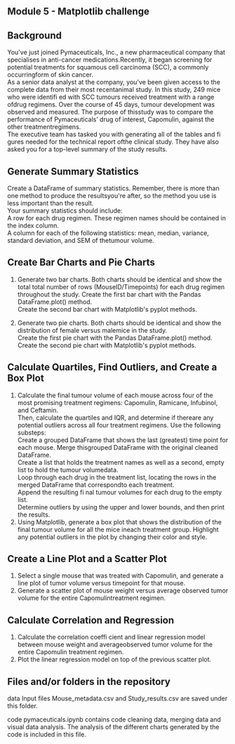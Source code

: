 ## Module 5 - Matplotlib challenge  

## Background  
You've just joined Pymaceuticals, Inc., a new pharmaceutical company that specialises in anti-cancer medications.Recently, it began screening for potential treatments for squamous cell carcinoma (SCC), a commonly occurringform of skin cancer.  
As a senior data analyst at the company, you've been given access to the complete data from their most recentanimal study. In this study, 249 mice who were identifi ed with SCC tumours received treatment with a range ofdrug regimens. Over the course of 45 days, tumour development was observed and measured. The purpose of thisstudy was to compare the performance of Pymaceuticals’ drug of interest, Capomulin, against the other treatmentregimens.  
The executive team has tasked you with generating all of the tables and fi gures needed for the technical report ofthe clinical study. They have also asked you for a top-level summary of the study results.  

## Generate Summary Statistics
Create a DataFrame of summary statistics. Remember, there is more than one method to produce the resultsyou're after, so the method you use is less important than the result.  
Your summary statistics should include:  
A row for each drug regimen. These regimen names should be contained in the index column.  
A column for each of the following statistics: mean, median, variance, standard deviation, and SEM of thetumour volume.  

## Create Bar Charts and Pie Charts
1. Generate two bar charts. Both charts should be identical and show the total total number of rows (MouseID/Timepoints) for each drug regimen throughout the study.
Create the first bar chart with the Pandas DataFrame.plot() method.  
Create the second bar chart with Matplotlib's pyplot methods.  

2. Generate two pie charts. Both charts should be identical and show the distribution of female versus malemice in the study.  
Create the first pie chart with the Pandas DataFrame.plot() method.  
Create the second pie chart with Matplotlib's pyplot methods.

## Calculate Quartiles, Find Outliers, and Create a Box Plot
1. Calculate the final tumour volume of each mouse across four of the most promising treatment regimens: Capomulin, Ramicane, Infubinol, and Ceftamin.  
   Then, calculate the quartiles and IQR, and determine if thereare any potential outliers across all four treatment regimens. Use the following substeps:  
   Create a grouped DataFrame that shows the last (greatest) time point for each mouse. Merge thisgrouped DataFrame with the original cleaned DataFrame.  
   Create a list that holds the treatment names as well as a second, empty list to hold the tumour volumedata.  
   Loop through each drug in the treatment list, locating the rows in the merged DataFrame that correspondto each treatment.   
   Append the resulting fi nal tumour volumes for each drug to the empty list.   
   Determine outliers by using the upper and lower bounds, and then print the results.  
2. Using Matplotlib, generate a box plot that shows the distribution of the final tumour volume for all the mice ineach treatment group.
   Highlight any potential outliers in the plot by changing their color and style. 

## Create a Line Plot and a Scatter Plot
1. Select a single mouse that was treated with Capomulin, and generate a line plot of tumor volume versus timepoint for that mouse.  
2. Generate a scatter plot of mouse weight versus average observed tumor volume for the entire Capomulintreatment regimen.
   
## Calculate Correlation and Regression
1. Calculate the correlation coeffi cient and linear regression model between mouse weight and averageobserved tumor volume for the entire Capomulin treatment regimen.  
2. Plot the linear regression model on top of the previous scatter plot.  

## Files and/or folders in the repository
data
Input files Mouse_metadata.csv and Study_results.csv are saved under this folder.

code
pymaceuticals.ipynb contains code cleaning data, merging data and visual data analysis. The analysis of the different charts generated by the code is included in this file.
